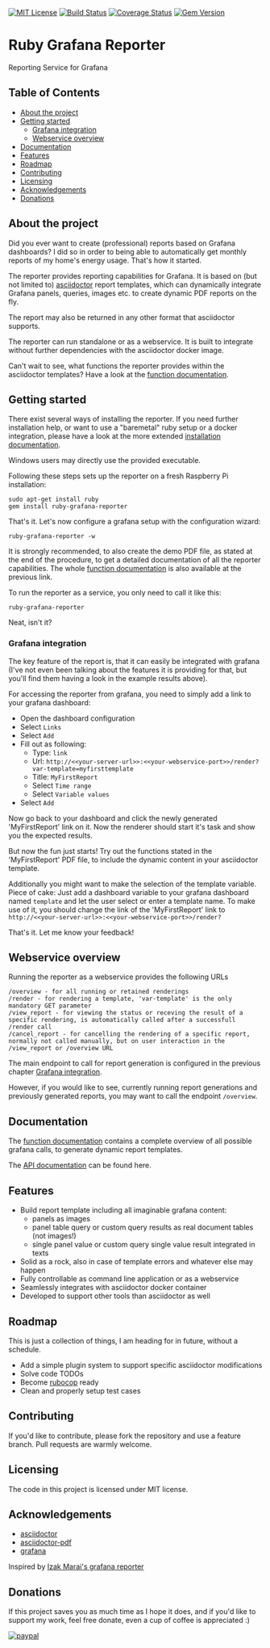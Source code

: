 [![MIT License](https://img.shields.io/github/license/divinity666/ruby-grafana-reporter.svg?style=flat-square)](https://github.com/divinity666/ruby-grafana-reporter/blob/master/LICENSE)
[![Build Status](https://travis-ci.org/divinity666/ruby-grafana-reporter.svg?branch=master)](https://travis-ci.org/github/divinity666/ruby-grafana-reporter?branch=master)
[![Coverage Status](https://coveralls.io/repos/github/divinity666/ruby-grafana-reporter/badge.svg?branch=master)](https://coveralls.io/github/divinity666/ruby-grafana-reporter?branch=master)
[![Gem Version](https://badge.fury.io/rb/ruby-grafana-reporter.svg)](https://badge.fury.io/rb/ruby-grafana-reporter)

# Ruby Grafana Reporter
Reporting Service for Grafana

## Table of Contents

* [About the project](#about-the-project)
* [Getting started](#getting-started)
  * [Grafana integration](#grafana-integration)
  * [Webservice overview](#webservice-overview)
* [Documentation](#documentation)
* [Features](#features)
* [Roadmap](#roadmap)
* [Contributing](#contributing)
* [Licensing](#licensing)
* [Acknowledgements](#acknowledgements)
* [Donations](#donations)

## About the project

Did you ever want to create (professional) reports based on Grafana dashboards?
I did so in order to being able to automatically get monthly reports of my
home's energy usage. That's how it started.

The reporter provides reporting capabilities for Grafana. It is based on
(but not limited to) [asciidoctor](https://github.com/asciidoctor/asciidoctor)
report templates, which can dynamically integrate Grafana panels, queries,
images etc. to create dynamic PDF reports on the fly.

The report may also be returned in any other format that asciidoctor supports.

The reporter can run standalone or as a webservice. It is built to
integrate without further dependencies with the asciidoctor docker image.

Can't wait to see, what functions the reporter provides within the asciidoctor
templates? Have a look at the [function documentation](FUNCTION_CALLS.md).

## Getting started

There exist several ways of installing the reporter. If you need further
installation help, or want to use a "baremetal" ruby setup or a docker
integration, please have a look at the more extended
[installation documentation](INSTALL.md).

Windows users may directly use the provided executable.

Following these steps sets up the reporter on a fresh Raspberry Pi installation:

    sudo apt-get install ruby
    gem install ruby-grafana-reporter

That's it. Let's now configure a grafana setup with the configuration wizard:

    ruby-grafana-reporter -w

It is strongly recommended, to also create the demo PDF file, as stated at the end
of the procedure, to get a detailed documentation of all the reporter capabilities.
The whole [function documentation](FUNCTION_CALLS.md) is also available at the
previous link.

To run the reporter as a service, you only need to call it like this:

    ruby-grafana-reporter

Neat, isn't it?

### Grafana integration

The key feature of the report is, that it can easily be integrated with grafana
(I've not even been talking about the features it is providing for that, but
you'll find them having a look in the example results above).

For accessing the reporter from grafana, you need to simply add a link to your
grafana dashboard:

* Open the dashboard configuration
* Select `Links`
* Select `Add`
* Fill out as following:
  * Type: `link`
  * Url: `http://<<your-server-url>>:<<your-webservice-port>>/render?var-template=myfirsttemplate`
  * Title: `MyFirstReport`
  * Select `Time range`
  * Select `Variable values`
* Select `Add`

Now go back to your dashboard and click the newly generated 'MyFirstReport'
link on it. Now the renderer should start it's task and show you the expected
results.

But now the fun just starts! Try out the functions stated in the
'MyFirstReport' PDF file, to include the dynamic content in your asciidoctor
template.

Additionally you might want to make the selection of the template variable.
Piece of cake: Just add a dashboard variable to your grafana dashboard named
`template` and let the user select or enter a template name. To make use of it,
you should change the link of the 'MyFirstReport' link to
`http://<<your-server-url>>:<<your-webservice-port>>/render?`

That's it. Let me know your feedback!

## Webservice overview

Running the reporter as a webservice provides the following URLs

    /overview - for all running or retained renderings
    /render - for rendering a template, 'var-template' is the only mandatory GET parameter
    /view_report - for viewing the status or receving the result of a specific rendering, is automatically called after a successfull /render call
    /cancel_report - for cancelling the rendering of a specific report, normally not called manually, but on user interaction in the /view_report or /overview URL

The main endpoint to call for report generation is configured in the previous chapter [Grafana integration](#grafana-integration).

However, if you would like to see, currently running report generations and previously generated reports, you may want to call the endpoint `/overview`.

## Documentation

The [function documentation](FUNCTION_CALLS.md) contains a complete overview of
all possible grafana calls, to generate dynamic report templates.

The [API documentation](https://rubydoc.info/gems/ruby-grafana-reporter) can be
found here.

## Features

* Build report template including all imaginable grafana content:
  * panels as images
  * panel table query or custom query results as real document tables (not images!)
  * single panel value or custom query single value result integrated in texts
* Solid as a rock, also in case of template errors and whatever else may happen
* Fully controllable as command line application or as a webservice
* Seamlessly integrates with asciidoctor docker container
* Developed to support other tools than asciidoctor as well

## Roadmap

This is just a collection of things, I am heading for in future, without a schedule.

* Add a simple plugin system to support specific asciidoctor modifications
* Solve code TODOs
* Become [rubocop](https://rubocop.org/) ready
* Clean and properly setup test cases

## Contributing

If you'd like to contribute, please fork the repository and use a feature
branch. Pull requests are warmly welcome.

## Licensing

The code in this project is licensed under MIT license.

## Acknowledgements
* [asciidoctor](https://github.com/asciidoctor/asciidoctor)
* [asciidoctor-pdf](https://github.com/asciidoctor/asciidoctor-pdf)
* [grafana](https://github.com/grafana/grafana)

Inspired by [Izak Marai's grafana reporter](https://github.com/IzakMarais/reporter)

## Donations

If this project saves you as much time as I hope it does, and if you'd like to
support my work, feel free donate, even a cup of coffee is appreciated :)

[![paypal](https://www.paypalobjects.com/en_US/i/btn/btn_donateCC_LG.gif)](https://www.paypal.com/donate?hosted_button_id=35LH6JNLPHPHQ)

